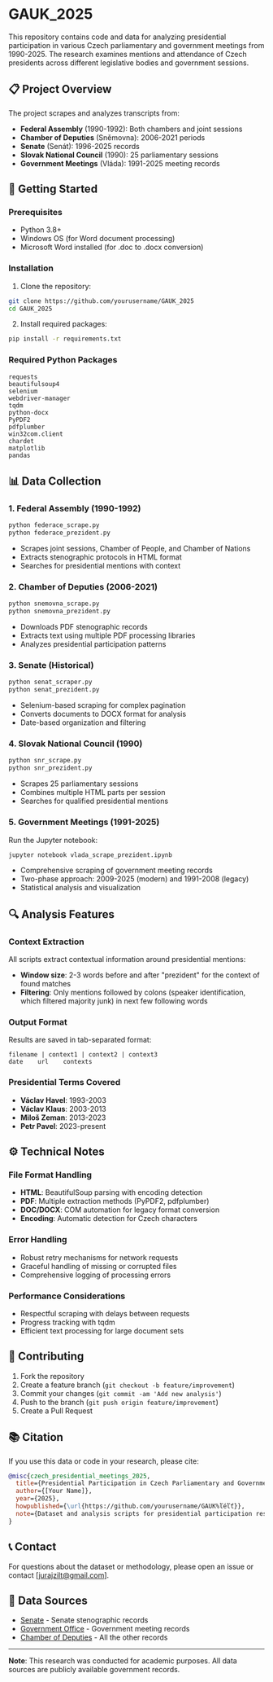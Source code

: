 # GAUK_2025

This repository contains code and data for analyzing presidential participation in various Czech parliamentary and government meetings from 1990-2025. The research examines mentions and attendance of Czech presidents across different legislative bodies and government sessions.

## 📋 Project Overview

The project scrapes and analyzes transcripts from:
- **Federal Assembly** (1990-1992): Both chambers and joint sessions
- **Chamber of Deputies** (Sněmovna): 2006-2021 periods  
- **Senate** (Senát): 1996-2025 records
- **Slovak National Council** (1990): 25 parliamentary sessions
- **Government Meetings** (Vláda): 1991-2025 meeting records

## 🚀 Getting Started

### Prerequisites

- Python 3.8+
- Windows OS (for Word document processing)
- Microsoft Word installed (for .doc to .docx conversion)

### Installation

1. Clone the repository:
```bash
git clone https://github.com/yourusername/GAUK_2025
cd GAUK_2025
```

2. Install required packages:
```bash
pip install -r requirements.txt
```

### Required Python Packages

```
requests
beautifulsoup4
selenium
webdriver-manager
tqdm
python-docx
PyPDF2
pdfplumber
win32com.client
chardet
matplotlib
pandas
```

## 📊 Data Collection

### 1. Federal Assembly (1990-1992)
```bash
python federace_scrape.py
python federace_prezident.py
```
- Scrapes joint sessions, Chamber of People, and Chamber of Nations
- Extracts stenographic protocols in HTML format
- Searches for presidential mentions with context

### 2. Chamber of Deputies (2006-2021)
```bash
python snemovna_scrape.py
python snemovna_prezident.py
```
- Downloads PDF stenographic records
- Extracts text using multiple PDF processing libraries
- Analyzes presidential participation patterns

### 3. Senate (Historical)
```bash
python senat_scraper.py
python senat_prezident.py
```
- Selenium-based scraping for complex pagination
- Converts documents to DOCX format for analysis
- Date-based organization and filtering

### 4. Slovak National Council (1990)
```bash
python snr_scrape.py
python snr_prezident.py
```
- Scrapes 25 parliamentary sessions
- Combines multiple HTML parts per session
- Searches for qualified presidential mentions

### 5. Government Meetings (1991-2025)
Run the Jupyter notebook:
```bash
jupyter notebook vlada_scrape_prezident.ipynb
```
- Comprehensive scraping of government meeting records
- Two-phase approach: 2009-2025 (modern) and 1991-2008 (legacy)
- Statistical analysis and visualization

## 🔍 Analysis Features

### Context Extraction
All scripts extract contextual information around presidential mentions:
- **Window size**: 2-3 words before and after "prezident" for the context of found matches
- **Filtering**: Only mentions followed by colons (speaker identification, which filtered majority junk) in next few following words

### Output Format
Results are saved in tab-separated format:
```
filename | context1 | context2 | context3
date    url    contexts
```

### Presidential Terms Covered
- **Václav Havel**: 1993-2003
- **Václav Klaus**: 2003-2013  
- **Miloš Zeman**: 2013-2023
- **Petr Pavel**: 2023-present

## ⚙️ Technical Notes

### File Format Handling
- **HTML**: BeautifulSoup parsing with encoding detection
- **PDF**: Multiple extraction methods (PyPDF2, pdfplumber)
- **DOC/DOCX**: COM automation for legacy format conversion
- **Encoding**: Automatic detection for Czech characters

### Error Handling
- Robust retry mechanisms for network requests
- Graceful handling of missing or corrupted files
- Comprehensive logging of processing errors

### Performance Considerations
- Respectful scraping with delays between requests
- Progress tracking with tqdm
- Efficient text processing for large document sets

## 🤝 Contributing

1. Fork the repository
2. Create a feature branch (`git checkout -b feature/improvement`)
3. Commit your changes (`git commit -am 'Add new analysis'`)
4. Push to the branch (`git push origin feature/improvement`)
5. Create a Pull Request

## 📚 Citation

If you use this data or code in your research, please cite:

```bibtex
@misc{czech_presidential_meetings_2025,
  title={Presidential Participation in Czech Parliamentary and Government Meetings: A Comprehensive Dataset (1990-2025)},
  author={[Your Name]},
  year={2025},
  howpublished={\url{https://github.com/yourusername/GAUK%ľéľť}},
  note={Dataset and analysis scripts for presidential participation research}
}
```

## 📞 Contact

For questions about the dataset or methodology, please open an issue or contact [jurajzilt@gmail.com].

## 🔗 Data Sources

- [Senate](https://www.senat.cz/) - Senate stenographic records  
- [Government Office](https://www.odok.gov.cz/) - Government meeting records
- [Chamber of Deputies](https://www.psp.cz/) - All the other records

---

**Note**: This research was conducted for academic purposes. All data sources are publicly available government records.
